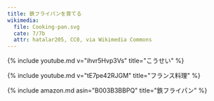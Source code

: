```yaml
---
title: 鉄フライパンを育てる
wikimedia:
  file: Cooking-pan.svg
  cate: 7/7b
  attr: hatalar205, CC0, via Wikimedia Commons
---
```


{% include youtube.md v="ihvr5Hvp3Vs" title="こうせい" %}

{% include youtube.md v="tE7pe42RJGM" title="フランス料理" %}

{% include amazon.md asin="B003B3BBPQ" title="鉄フライパン" %}



